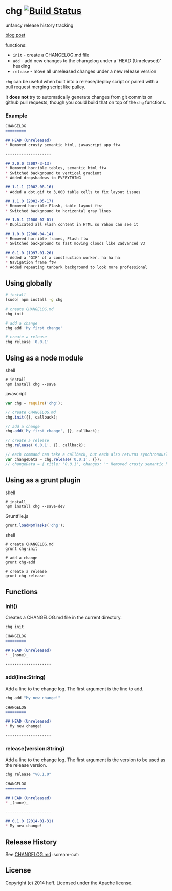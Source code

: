 # chg [![Build Status](https://secure.travis-ci.org/heff/chg.png?branch=master)](http://travis-ci.org/heff/chg)

unfancy release history tracking

[blog post](http://blog.heff.me/post/75189221194/introducing-chg-a-simple-changelog-cli-lib)

functions:

- `init` - create a CHANGELOG.md file  
- `add` - add new changes to the changelog under a 'HEAD (Unreleased)' heading  
- `release` - move all unreleased changes under a new release version  

`chg` can be useful when built into a release/deploy script or paired with a pull request merging script like [pulley](https://github.com/jeresig/pulley).

It **does not** try to automatically generate changes from git commits or github pull requests, though you could build that on top of the `chg` functions.

### Example

```markdown
CHANGELOG
=========

## HEAD (Unreleased)
* Removed crusty semantic html, javascript app ftw

--------------------

## 2.0.0 (2007-3-13)
* Removed horrible tables, semantic html ftw
* Switched background to vertical gradient
* Added dropshadows to EVERYTHING

## 1.1.1 (2002-08-16)
* Added a dot.gif to 3,000 table cells to fix layout issues

## 1.1.0 (2002-05-17)
* Removed horrible Flash, table layout ftw
* Switched background to horizontal gray lines

## 1.0.1 (2000-07-01)
* Duplicated all Flash content in HTML so Yahoo can see it

## 1.0.0 (2000-04-14)
* Removed horrible frames, Flash ftw
* Switched background to fast moving clouds like 2advanced V3

## 0.1.0 (1997-01-26)
* Added a "GIF" of a construction worker. ha ha ha
* Navigation frame ftw
* Added repeating tanbark background to look more professional

```

## Using globally

```bash
# install
[sudo] npm install -g chg

# create CHANGELOG.md
chg init

# add a change
chg add 'My first change'

# create a release
chg release '0.0.1'
```

## Using as a node module

shell
```shell
# install
npm install chg --save
```

javascript
```js
var chg = require('chg');

// create CHANGELOG.md
chg.init({}, callback);

// add a change
chg.add('My first change', {}, callback);

// create a release
chg.release('0.0.1', {}, callback);

// each command can take a callback, but each also returns synchronously
var changeData = chg.release('0.0.1', {});
// changeData = { title: '0.0.1', changes: '* Removed crusty semantic html, javascript app ftw', changeLog: '/* entire changelog */' }
```

## Using as a grunt plugin

shell
```shell
# install
npm install chg --save-dev
```

Gruntfile.js
```js
grunt.loadNpmTasks('chg');
```

shell
```shell
# create CHANGELOG.md
grunt chg-init

# add a change
grunt chg-add

# create a release
grunt chg-release
```

## Functions

### init()
Creates a CHANGELOG.md file in the current directory.

```bash
chg init
```

```markdown
CHANGELOG
=========

## HEAD (Unreleased)
* _(none)_

--------------------
```

### add(line:String)
Add a line to the change log. The first argument is the line to add.

```bash
chg add "My new change!"
```

```markdown
CHANGELOG
=========

## HEAD (Unreleased)
* My new change!

--------------------
```

### release(version:String)
Add a line to the change log. The first argument is the version to be used as the release version.

```bash
chg release "v0.1.0"
```

```markdown
CHANGELOG
=========

## HEAD (Unreleased)
* _(none)_

--------------------

## 0.1.0 (2014-01-31)
* My new change!
```

## Release History
See [CHANGELOG.md](CHANGELOG.md) :scream-cat:

## License
Copyright (c) 2014 heff. Licensed under the Apache license.
